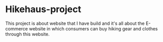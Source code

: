 # Hikehaus-project
This project is about website that I have build and it's all about the E-commerce website in which consumers can buy hiking gear and clothes through this website.
